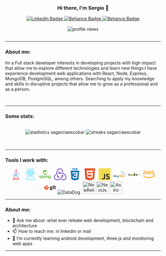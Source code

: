 <h3 align="center" style="border:none">Hi there, I'm Sergio 👋</h3>
<div align="center" id="badges">
  <a href="https://www.linkedin.com/in/sa-garcia">
    <img src="https://img.shields.io/badge/LinkedIn-0077B5?style=for-the-badge&logo=linkedin&logoColor=white" alt="LinkedIn Badge"/>
  </a>
  <a href="https://www.behance.net/sagarcia">
    <img src="https://img.shields.io/badge/-Behance-blue?style=for-the-badge&logo=behance&logoColor=white" alt="Behance Badge"/>
  </a>
  
  <a href="https://mail.google.com/mail/?view=cm&source=mailto&to=sa.garciaescobar@gmail.com">
    <img src="https://img.shields.io/badge/Gmail-D14836?style=for-the-badge&logo=gmail&logoColor=white" alt="Behance Badge"/>
  </a>
</div>
</br>
<div  align="center">
  <img src="https://komarev.com/ghpvc/?username=sagarciaescobar&style=flat-square&color=blue" alt="profile views"/>
 </div>
</br>

---

### About me: 
<p margin-left="10px">Im a Full stack developer interests in developing projects with high impact that allow me to explore different technologies and learn new things.I have experience development web applications with React, Node, Express, MongoDB, PostgreSQL, among others. Searching to apply my knowledge and skills in disruptive projects that allow me to grow as a professional and as a person.</p>
</br>

---

### Some stats:
</br>
<div align="center">
  <picture>
  <source media="(prefers-color-scheme: dark)" srcset="https://github-readme-stats.vercel.app/api?username=sagarciaescobar&theme=cobalt&bg_color=00000000">
  <source media="(prefers-color-scheme: light)" srcset="https://github-readme-stats.vercel.app/api?username=sagarciaescobar&theme=highlight">
  <img width="40%" alt="stadistics sagarciaescobar">
</picture>
    <picture>
  <source media="(prefers-color-scheme: dark)" srcset="https://streak-stats.demolab.com?user=sagarciaescobar&theme=cobalt">
  <source media="(prefers-color-scheme: light)" srcset="https://streak-stats.demolab.com?user=sagarciaescobar&theme=highlight">
  <img width="44%" alt="streaks sagarciaescobar">
</picture>
  </div>
</br>
</br>

---

### Tools I work with:

<div align="center">
  <img src="https://github.com/devicons/devicon/blob/master/icons/java/java-original-wordmark.svg" title="Java" alt="Java" width="40" height="40"/>&nbsp;
  <img src="https://github.com/devicons/devicon/blob/master/icons/react/react-original-wordmark.svg" title="React" alt="React" width="40" height="40"/>&nbsp;
  <img src="https://github.com/devicons/devicon/blob/master/icons/spring/spring-original-wordmark.svg" title="Spring" alt="Spring" width="40" height="40"/>&nbsp;
  <img src="https://github.com/devicons/devicon/blob/master/icons/redux/redux-original.svg" title="Redux" alt="Redux " width="40" height="40"/>&nbsp;
  <img src="https://github.com/devicons/devicon/blob/master/icons/css3/css3-plain-wordmark.svg"  title="CSS3" alt="CSS" width="40" height="40"/>&nbsp;
  <img src="https://github.com/devicons/devicon/blob/master/icons/html5/html5-original.svg" title="HTML5" alt="HTML" width="40" height="40"/>&nbsp;
  <img src="https://github.com/devicons/devicon/blob/master/icons/javascript/javascript-original.svg" title="JavaScript" alt="JavaScript" width="40" height="40"/>&nbsp;
  <img src="https://github.com/devicons/devicon/blob/master/icons/mysql/mysql-original-wordmark.svg" title="MySQL"  alt="MySQL" width="40" height="40"/>&nbsp;
  <img src="https://github.com/devicons/devicon/blob/master/icons/nodejs/nodejs-original-wordmark.svg" title="NodeJS" alt="NodeJS" width="40" height="40"/>&nbsp;
  <img src="https://github.com/devicons/devicon/blob/master/icons/amazonwebservices/amazonwebservices-plain-wordmark.svg" title="AWS" alt="AWS" width="40" height="40"/>&nbsp;
  <img src="https://github.com/devicons/devicon/blob/master/icons/git/git-original-wordmark.svg" title="Git" **alt="Git" width="40" height="40"/>
  <img src="https://image.winudf.com/v2/image1/Y29tLmRhdGFkb2cuYXBwX2ljb25fMTU5MDg2NzA4N18wMTY/icon.png?fakeurl=1&h=240&type=webp" title="DataDog" alt="DataDog" width="40" height="40"/>&nbsp;
  <img src="https://scontent.fbog2-4.fna.fbcdn.net/v/t39.30808-6/351130616_1536165023577294_6509972816775600519_n.jpg?_nc_cat=105&cb=99be929b-3346023f&ccb=1-7&_nc_sid=09cbfe&_nc_eui2=AeFAh3_aSGHlX49DRODrmtcW_nCvtFwLf-r-cK-0XAt_6pelcS6wn384H3gNZToVKKw&_nc_ohc=vFdi5bVM7soAX97omax&_nc_ht=scontent.fbog2-4.fna&oh=00_AfCEFw82eggGv9vZzxZCN6tHPfG31ExRqVgMztfFNomkag&oe=6488E90A" title="NewRelic" **alt="NewRelic" width="40" height="40"/>
    <img src="https://media.licdn.com/dms/image/C5622AQEaSzZNrNFgUQ/feedshare-shrink_800/0/1678383920919?e=1689206400&v=beta&t=cibF8XuOk7zGKZu1MlnOUIz2cer7_xxJ1QzoqMh9LVQ" title="NextJs" **alt="NextJs" width="40" height="40"/>
     <img src="https://astro.js.org/astro.png" title="Astro" **alt="Astro" width="40" height="40"/>
  
</div>

---

### About me:

- 💬 Ask me about: what ever releate web development, blockchain and architecture
- 📫 How to reach me: in linkedin or mail
- 🌱 I’m currently learning android development, three.js and monitoring web apps

---
